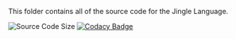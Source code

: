 This folder contains all of the source code for the Jingle Language.

![Source Code Size](https://img.shields.io/github/languages/code-size/jingle-lang/jingle?style=flat-square)
[![Codacy Badge](https://api.codacy.com/project/badge/Grade/efb45d9494824eb7948a87331a57a65d)](https://www.codacy.com/gh/jingle-lang/jingle?utm_source=github.com&amp;utm_medium=referral&amp;utm_content=jingle-lang/jingle&amp;utm_campaign=Badge_Grade)
